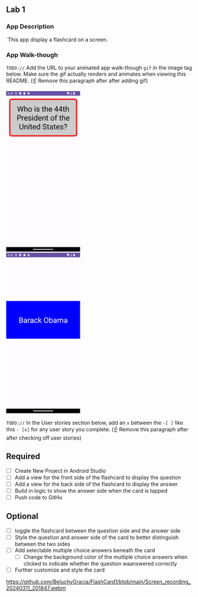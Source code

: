 

## Lab 1

### App Description
`This app display a  flashcard on a screen.

### App Walk-though
`TODO://` Add the URL to your animated app walk-though `gif` in the image tag below. Make sure the gif actually renders and animates when viewing this README. (☝️ Remove this paragraph after after adding gif)

<img src="https://github.com/BeluchyGracia/FlashCard1/blob/main/Screenshot_20240311_202549.png" width=200><br>
<img src="https://github.com/BeluchyGracia/FlashCard1/blob/main/Screenshot_20240311_202559.png" width=200><br>

`TODO://` In the User stories section below, add an `x` between the `-[ ]` like this `- [x]` for any user story you complete. (☝️ Remove this paragraph after after checking off user stories)

## Required
- [ ] Create New Project in Android Studio
- [ ] Add a view for the front side of the flashcard to display the question
- [ ] Add a view for the back side of the flashcard to display the answer
- [ ] Build in logic to show the answer side when the card is tapped
- [ ] Push code to GitHu
## Optional
- [ ] toggle the flashcard between the question side and the answer side
- [ ] Style the question and answer side of the card to better distinguish between the two sides
- [ ] Add selectable multiple choice answers beneath the card
   - [ ] Change the background color of the multiple choice answers when clicked to indicate whether the question waanswered correctly
- [ ] Further customize and style the card

https://github.com/BeluchyGracia/FlashCard1/blob/main/Screen_recording_20240311_201847.webm
